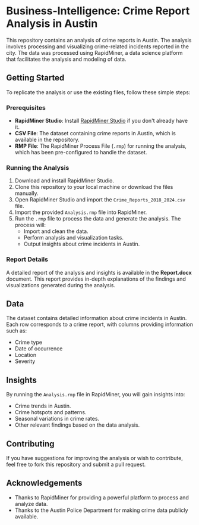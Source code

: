 # Business-Intelligence: Crime Report Analysis in Austin

This repository contains an analysis of crime reports in Austin. The analysis involves processing and visualizing crime-related incidents reported in the city. The data was processed using RapidMiner, a data science platform that facilitates the analysis and modeling of data.

## Getting Started

To replicate the analysis or use the existing files, follow these simple steps:

### Prerequisites

- **RapidMiner Studio**: Install [RapidMiner Studio](https://rapidminer.com/products/studio/) if you don't already have it.
- **CSV File**: The dataset containing crime reports in Austin, which is available in the repository.
- **RMP File**: The RapidMiner Process File (`.rmp`) for running the analysis, which has been pre-configured to handle the dataset.

### Running the Analysis

1. Download and install RapidMiner Studio.
2. Clone this repository to your local machine or download the files manually.
3. Open RapidMiner Studio and import the `Crime_Reports_2018_2024.csv` file.
4. Import the provided `Analysis.rmp` file into RapidMiner.
5. Run the `.rmp` file to process the data and generate the analysis. The process will:
    - Import and clean the data.
    - Perform analysis and visualization tasks.
    - Output insights about crime incidents in Austin.

### Report Details

A detailed report of the analysis and insights is available in the **Report.docx** document. This report provides in-depth explanations of the findings and visualizations generated during the analysis.

## Data

The dataset contains detailed information about crime incidents in Austin. Each row corresponds to a crime report, with columns providing information such as:
- Crime type
- Date of occurrence
- Location
- Severity

## Insights

By running the `Analysis.rmp` file in RapidMiner, you will gain insights into:
- Crime trends in Austin.
- Crime hotspots and patterns.
- Seasonal variations in crime rates.
- Other relevant findings based on the data analysis.

## Contributing

If you have suggestions for improving the analysis or wish to contribute, feel free to fork this repository and submit a pull request.

## Acknowledgements

- Thanks to RapidMiner for providing a powerful platform to process and analyze data.
- Thanks to the Austin Police Department for making crime data publicly available.


